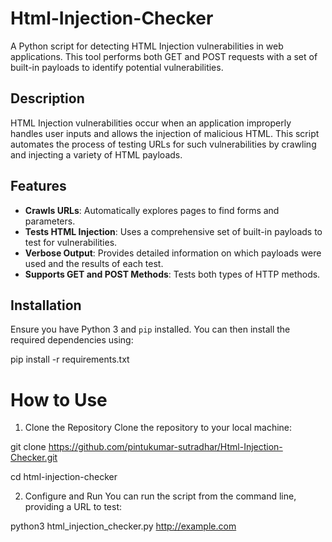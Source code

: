 # Html-Injection-Checker

A Python script for detecting HTML Injection vulnerabilities in web applications. This tool performs both GET and POST requests with a set of built-in payloads to identify potential vulnerabilities.

## Description

HTML Injection vulnerabilities occur when an application improperly handles user inputs and allows the injection of malicious HTML. This script automates the process of testing URLs for such vulnerabilities by crawling and injecting a variety of HTML payloads.

## Features

- **Crawls URLs**: Automatically explores pages to find forms and parameters.
- **Tests HTML Injection**: Uses a comprehensive set of built-in payloads to test for vulnerabilities.
- **Verbose Output**: Provides detailed information on which payloads were used and the results of each test.
- **Supports GET and POST Methods**: Tests both types of HTTP methods.

## Installation

Ensure you have Python 3 and `pip` installed. You can then install the required dependencies using:

pip install -r requirements.txt

# How to Use
1. Clone the Repository
Clone the repository to your local machine:

git clone https://github.com/pintukumar-sutradhar/Html-Injection-Checker.git

cd html-injection-checker

2. Configure and Run
You can run the script from the command line, providing a URL to test:

python3 html_injection_checker.py http://example.com

